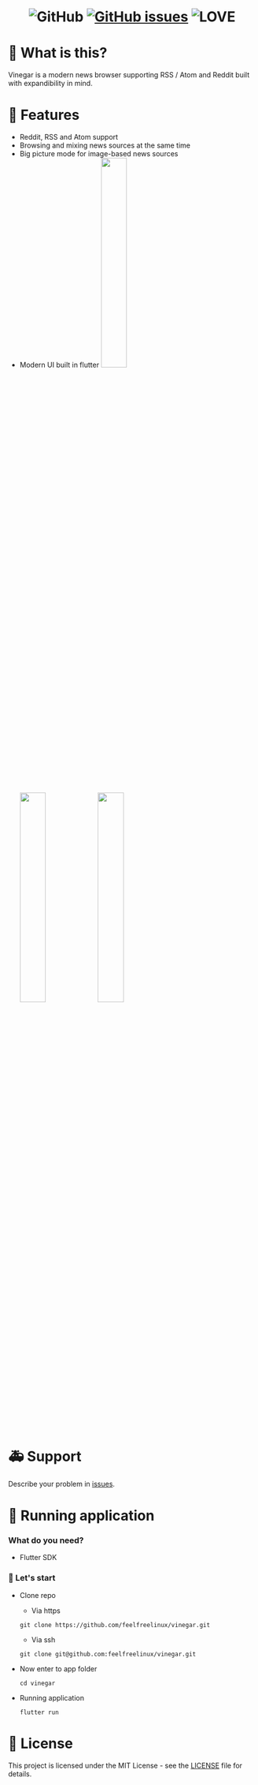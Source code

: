 <p align="center">
  <h1 align="center">
     <img src="https://img.shields.io/github/license/ChatPlug/ChatPlug-mobile.svg?style=for-the-badge" alt="GitHub"/>
     <a href="https://github.com/ChatPlug/ChatPlug-mobile/issues"><img src="https://img.shields.io/github/issues/ChatPlug/ChatPlug-mobile.svg?style=for-the-badge" alt="GitHub issues" /></a>
     <img src="https://img.shields.io/badge/Built%20with-%E2%9D%A4%20LOVE-red.svg?longCache=true&amp;style=for-the-badge" alt="LOVE" />
  </h1>
</p>

# 📰 What is this?

Vinegar is a modern news browser supporting RSS / Atom and Reddit built with expandibility in mind.

# 👾 Features
- Reddit, RSS and Atom support
- Browsing and mixing news sources at the same time
- Big picture mode for image-based news sources
- Modern UI built in flutter
<img src="https://i.imgur.com/SWn4POO.png" height="33%" width="33%"/><img src="https://i.imgur.com/GYhOZE2.png" height="33%" width="33%"/><img src="https://i.imgur.com/Sk3qguV.png" height="33%" width="33%"/>

# 🚑 Support

Describe your problem in [issues](https://github.com/feelfreelinux/vinegar/issues).

# 🏃 Running application

### What do you need?

- Flutter SDK

### 🤘 Let's start

- Clone repo</br>
   - Via https
   
    ```
    git clone https://github.com/feelfreelinux/vinegar.git
    ```
   - Via ssh

    ```
    git clone git@github.com:feelfreelinux/vinegar.git
    ```

- Now enter to app folder
  ```
  cd vinegar
  ```
- Running application
  ```
  flutter run
  ```

# 📜 License
This project is licensed under the MIT License - see the [LICENSE](LICENSE) file for details.
